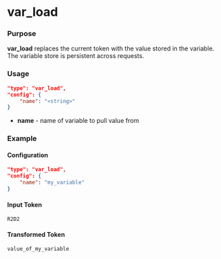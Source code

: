 # var_load

### Purpose

**var_load** replaces the current token with the value stored in the variable. The variable store is persistent across requests.

### Usage

```json
"type": "var_load",
"config": {
    "name": "<string>"
}
```

- **name** - name of variable to pull value from

### Example

#### Configuration

```json
"type": "var_load",
"config": {
    "name": "my_variable"
}
```

#### Input Token

`R2D2`

#### Transformed Token

`value_of_my_variable`
